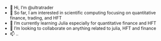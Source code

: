 - 👋 Hi, I’m @ultratrader
- 👀 So far, I am interested in scientific computing focusing on quantitative finance, trading, and HFT
- 🌱 I’m currently learning Julia especially for quantitative finance and HFT
- 💞️ I’m looking to collaborate on anything related to julia, HFT and finance 
- 📫 ..

<!---
ultratrader/ultratrader is a ✨ special ✨ repository because its `README.md` (this file) appears on your GitHub profile.
You can click the Preview link to take a look at your changes.
--->
